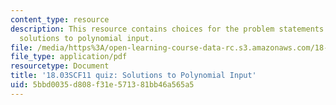 ```yaml
---
content_type: resource
description: This resource contains choices for the problem statements related to
  solutions to polynomial input.
file: /media/https%3A/open-learning-course-data-rc.s3.amazonaws.com/18-03sc-differential-equations-fall-2011/5bbd0035d808f31e571381bb46a565a5_MIT18_03SCF11_s16_4quizc.pdf
file_type: application/pdf
resourcetype: Document
title: '18.03SCF11 quiz: Solutions to Polynomial Input'
uid: 5bbd0035-d808-f31e-5713-81bb46a565a5
---
```

